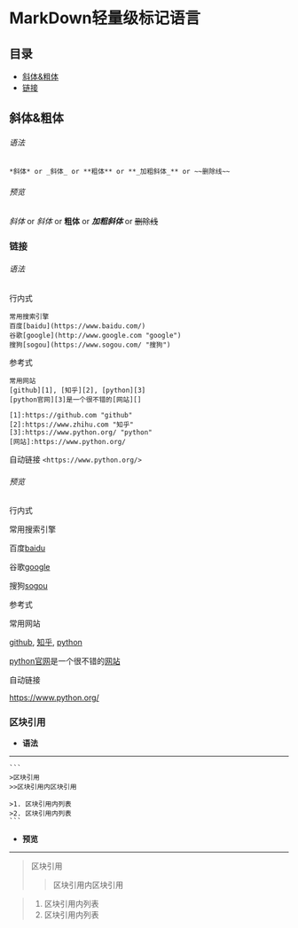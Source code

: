 MarkDown轻量级标记语言
===


## 目录

- [斜体&粗体](#斜体&粗体)
- [链接](#链接)


## 斜体&粗体

###### 语法
```*斜体* or _斜体_ or **粗体** or **_加粗斜体_** or ~~删除线~~```

###### 预览
*斜体* or _斜体_ or **粗体** or **_加粗斜体_** or ~~删除线~~


### 链接

###### 语法
行内式
```
常用搜索引擎
百度[baidu](https://www.baidu.com/)
谷歌[google](http://www.google.com "google")
搜狗[sogou](https://www.sogou.com/ "搜狗")
```

参考式
```
常用网站
[github][1], [知乎][2], [python][3]
[python官网][3]是一个很不错的[网站][]

[1]:https://github.com "github"
[2]:https://www.zhihu.com "知乎"
[3]:https://www.python.org/ "python"
[网站]:https://www.python.org/
```

自动链接
```<https://www.python.org/>```
    
###### 预览
行内式

常用搜索引擎

百度[baidu](https://www.baidu.com/)

谷歌[google](http://www.google.com "google")

搜狗[sogou](https://www.sogou.com/ "搜狗")

参考式

常用网站

[github][1], [知乎][2], [python][3]

[python官网][3]是一个很不错的[网站][]

[1]:https://github.com "github"
[2]:https://www.zhihu.com "知乎"
[3]:https://www.python.org/ "python"
[网站]:https://www.python.org/

自动链接

<https://www.python.org/>


### 区块引用

- **语法**
---
    ```
    >区块引用
    >>区块引用内区块引用

    >1. 区块引用内列表
    >2. 区块引用内列表
    ```

- **预览**
---
>区块引用
>>区块引用内区块引用

>1. 区块引用内列表
>2. 区块引用内列表
